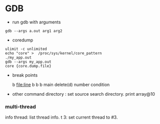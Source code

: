 # GDB


* run gdb with arguments
```
gdb --args a.out arg1 arg2
```

* coredump

```
ulimit -c unlimited
echo "core" >  /proc/sys/kernel/core_pattern
./my_app.out
gdb --args my_app.out
core {core.dump.file}
```

* break points

    b <file:line>
    b <line>
    b <function>
    b main
    delete(d) number
    condition <break-number> <condition>

* other command
directory : set source search directory.
print array@10

### multi-thread

info thread: list thread info.
t 3: set current thread to #3.










